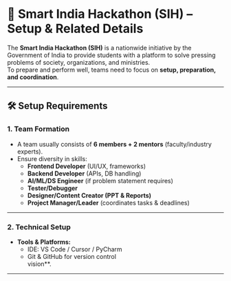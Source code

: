 # 🚀 Smart India Hackathon (SIH) – Setup & Related Details

The **Smart India Hackathon (SIH)** is a nationwide initiative by the Government of India to provide students with a platform to solve pressing problems of society, organizations, and ministries.  
To prepare and perform well, teams need to focus on **setup, preparation, and coordination**.  

---

## 🛠️ Setup Requirements

### 1. **Team Formation**
- A team usually consists of **6 members + 2 mentors** (faculty/industry experts).  
- Ensure diversity in skills:
  - **Frontend Developer** (UI/UX, frameworks)  
  - **Backend Developer** (APIs, DB handling)  
  - **AI/ML/DS Engineer** (if problem statement requires)  
  - **Tester/Debugger**  
  - **Designer/Content Creator (PPT & Reports)**  
  - **Project Manager/Leader** (coordinates tasks & deadlines)  

---

### 2. **Technical Setup**
- **Tools & Platforms:**
  - IDE: VS Code / Cursor / PyCharm  
  - Git & GitHub for version control  
  vision**.  

---
